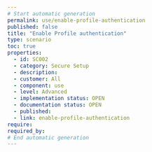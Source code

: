 ```yaml
---
# Start automatic generation
permalink: use/enable-profile-authentication
published: false
title: "Enable Profile authentication"
type: scenario
toc: true
properties:
  - id: SC002
  - category: Secure Setup
  - description:
  - customer: All
  - component: use
  - level: Advanced
  - implementation status: OPEN
  - documentation status: OPEN
  - published:
  - link: enable-profile-authentication
require:
required_by:
# End automatic generation
---
```

